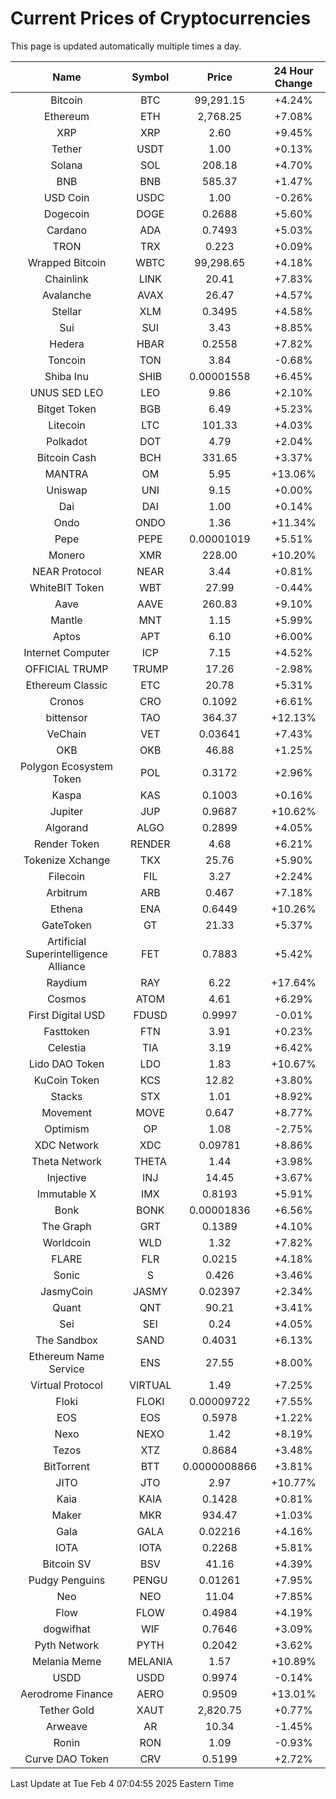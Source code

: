 # Current Prices of Cryptocurrencies
This page is updated automatically multiple times a day.

| Name | Symbol | Price | 24 Hour Change |
| :---: |:---:| :---: | :---: |
| Bitcoin | BTC | 99,291.15 | +4.24% |
| Ethereum | ETH | 2,768.25 | +7.08% |
| XRP | XRP | 2.60 | +9.45% |
| Tether | USDT | 1.00 | +0.13% |
| Solana | SOL | 208.18 | +4.70% |
| BNB | BNB | 585.37 | +1.47% |
| USD Coin | USDC | 1.00 | -0.26% |
| Dogecoin | DOGE | 0.2688 | +5.60% |
| Cardano | ADA | 0.7493 | +5.03% |
| TRON | TRX | 0.223 | +0.09% |
| Wrapped Bitcoin | WBTC | 99,298.65 | +4.18% |
| Chainlink | LINK | 20.41 | +7.83% |
| Avalanche | AVAX | 26.47 | +4.57% |
| Stellar | XLM | 0.3495 | +4.58% |
| Sui | SUI | 3.43 | +8.85% |
| Hedera | HBAR | 0.2558 | +7.82% |
| Toncoin | TON | 3.84 | -0.68% |
| Shiba Inu | SHIB | 0.00001558 | +6.45% |
| UNUS SED LEO | LEO | 9.86 | +2.10% |
| Bitget Token | BGB | 6.49 | +5.23% |
| Litecoin | LTC | 101.33 | +4.03% |
| Polkadot | DOT | 4.79 | +2.04% |
| Bitcoin Cash | BCH | 331.65 | +3.37% |
| MANTRA | OM | 5.95 | +13.06% |
| Uniswap | UNI | 9.15 | +0.00% |
| Dai | DAI | 1.00 | +0.14% |
| Ondo | ONDO | 1.36 | +11.34% |
| Pepe | PEPE | 0.00001019 | +5.51% |
| Monero | XMR | 228.00 | +10.20% |
| NEAR Protocol | NEAR | 3.44 | +0.81% |
| WhiteBIT Token | WBT | 27.99 | -0.44% |
| Aave | AAVE | 260.83 | +9.10% |
| Mantle | MNT | 1.15 | +5.99% |
| Aptos | APT | 6.10 | +6.00% |
| Internet Computer | ICP | 7.15 | +4.52% |
| OFFICIAL TRUMP | TRUMP | 17.26 | -2.98% |
| Ethereum Classic | ETC | 20.78 | +5.31% |
| Cronos | CRO | 0.1092 | +6.61% |
| bittensor | TAO | 364.37 | +12.13% |
| VeChain | VET | 0.03641 | +7.43% |
| OKB | OKB | 46.88 | +1.25% |
| Polygon Ecosystem Token | POL | 0.3172 | +2.96% |
| Kaspa | KAS | 0.1003 | +0.16% |
| Jupiter | JUP | 0.9687 | +10.62% |
| Algorand | ALGO | 0.2899 | +4.05% |
| Render Token | RENDER | 4.68 | +6.21% |
| Tokenize Xchange | TKX | 25.76 | +5.90% |
| Filecoin | FIL | 3.27 | +2.24% |
| Arbitrum | ARB | 0.467 | +7.18% |
| Ethena | ENA | 0.6449 | +10.26% |
| GateToken | GT | 21.33 | +5.37% |
| Artificial Superintelligence Alliance | FET | 0.7883 | +5.42% |
| Raydium | RAY | 6.22 | +17.64% |
| Cosmos | ATOM | 4.61 | +6.29% |
| First Digital USD | FDUSD | 0.9997 | -0.01% |
| Fasttoken | FTN | 3.91 | +0.23% |
| Celestia | TIA | 3.19 | +6.42% |
| Lido DAO Token | LDO | 1.83 | +10.67% |
| KuCoin Token | KCS | 12.82 | +3.80% |
| Stacks | STX | 1.01 | +8.92% |
| Movement | MOVE | 0.647 | +8.77% |
| Optimism | OP | 1.08 | -2.75% |
| XDC Network | XDC | 0.09781 | +8.86% |
| Theta Network | THETA | 1.44 | +3.98% |
| Injective | INJ | 14.45 | +3.67% |
| Immutable X | IMX | 0.8193 | +5.91% |
| Bonk | BONK | 0.00001836 | +6.56% |
| The Graph | GRT | 0.1389 | +4.10% |
| Worldcoin | WLD | 1.32 | +7.82% |
| FLARE | FLR | 0.0215 | +4.18% |
| Sonic | S | 0.426 | +3.46% |
| JasmyCoin | JASMY | 0.02397 | +2.34% |
| Quant | QNT | 90.21 | +3.41% |
| Sei | SEI | 0.24 | +4.05% |
| The Sandbox | SAND | 0.4031 | +6.13% |
| Ethereum Name Service | ENS | 27.55 | +8.00% |
| Virtual Protocol | VIRTUAL | 1.49 | +7.25% |
| Floki | FLOKI | 0.00009722 | +7.55% |
| EOS | EOS | 0.5978 | +1.22% |
| Nexo | NEXO | 1.42 | +8.19% |
| Tezos | XTZ | 0.8684 | +3.48% |
| BitTorrent | BTT | 0.0000008866 | +3.81% |
| JITO | JTO | 2.97 | +10.77% |
| Kaia | KAIA | 0.1428 | +0.81% |
| Maker | MKR | 934.47 | +1.03% |
| Gala | GALA | 0.02216 | +4.16% |
| IOTA | IOTA | 0.2268 | +5.81% |
| Bitcoin SV | BSV | 41.16 | +4.39% |
| Pudgy Penguins | PENGU | 0.01261 | +7.95% |
| Neo | NEO | 11.04 | +7.85% |
| Flow | FLOW | 0.4984 | +4.19% |
| dogwifhat | WIF | 0.7646 | +3.09% |
| Pyth Network | PYTH | 0.2042 | +3.62% |
| Melania Meme | MELANIA | 1.57 | +10.89% |
| USDD | USDD | 0.9974 | -0.14% |
| Aerodrome Finance | AERO | 0.9509 | +13.01% |
| Tether Gold | XAUT | 2,820.75 | +0.77% |
| Arweave | AR | 10.34 | -1.45% |
| Ronin | RON | 1.09 | -0.93% |
| Curve DAO Token | CRV | 0.5199 | +2.72% |

Last Update at Tue Feb  4 07:04:55 2025 Eastern Time